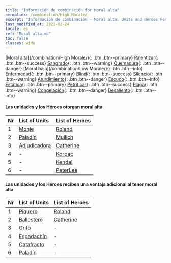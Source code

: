 ```yaml
---
title: "Información de combinación for Moral alta"
permalink: /combination/High Morale/
excerpt: "Información de combinación - Moral alta. Units and Heroes Formation."
last_modified_at: 2021-02-24
locale: es
ref: "Moral alta.md"
toc: false
classes: wide
---
```


  [Moral alta](/combination/High Morale/){: .btn .btn--primary} [Ralentizar](/combination/Slow/){: .btn .btn--success} [Sangrado](/combination/Bleeding/){: .btn .btn--warning} [Quemadura](/combination/Burning/){: .btn .btn--danger} [Moral baja](/combination/Low Morale/){: .btn .btn--info} [Enfermedad](/combination/Disease/){: .btn .btn--primary} [Blind](/combination/Blind/){: .btn .btn--success} [Silencio](/combination/Silence/){: .btn .btn--warning} [Aturdimiento](/combination/Stun/){: .btn .btn--danger} [Escudo](/combination/Shield/){: .btn .btn--info} [Estática](/combination/Static/){: .btn .btn--primary} [Petrificar](/combination/Petrify/){: .btn .btn--success} [Plaga](/combination/Plague/){: .btn .btn--warning} [Congelación](/combination/Freeze/){: .btn .btn--danger} [Desaliento](/combination/Deterrence/){: .btn .btn--info} 


#### Las unidades y los Héroes otorgan moral alta

  | Nr |  List of Units  | List of Heroes | 
  |:---|:----------------|:---------------| 
  | 1 | [Monje](/units/Monje/) | [Roland](/heroes/Roland/) |
  | 2 | [Paladín](/units/Paladín/) | [Mullich](/heroes/Mullich/) |
  | 3 | [Adjudicadora](/units/Adjudicadora/) | [Catherine](/heroes/Catherine/) |
  | 4 | - | [Korbac](/heroes/Korbac/) |
  | 5 | - | [Kendal](/heroes/Kendal/) |
  | 6 | - | [PeterLee](/heroes/PeterLee/) |


#### Las unidades y los Héroes reciben una ventaja adicional al tener moral alta

  | Nr |  List of Units  | List of Heroes | 
  |:---|:----------------|:---------------| 
  | 1 | [Piquero](/units/Piquero/) | [Roland](/heroes/Roland/) |
  | 2 | [Ballestero](/units/Ballestero/) | [Catherine](/heroes/Catherine/) |
  | 3 | [Grifo](/units/Grifo/) | - |
  | 4 | [Espadachín](/units/Espadachín/) | - |
  | 5 | [Catafracto](/units/Catafracto/) | - |
  | 6 | [Paladín](/units/Paladín/) | - |
